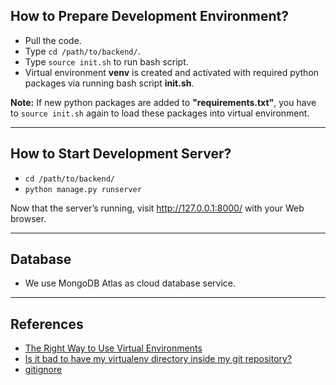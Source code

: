 ## How to Prepare Development Environment?
* Pull the code.
* Type `cd /path/to/backend/`.
* Type `source init.sh` to run bash script.
* Virtual environment **venv** is created and activated with required python packages via running bash script **init.sh**.

**Note:** If new python packages are added to **"requirements.txt"**, you have to `source init.sh` again to load these packages into virtual environment.  
***
## How to Start Development Server?
* `cd /path/to/backend/` 
* `python manage.py runserver`
 
 Now that the server’s running, visit http://127.0.0.1:8000/ with your Web browser. 
***
## Database
* We use MongoDB Atlas as cloud database service.
***
## References
* [The Right Way to Use Virtual Environments](https://medium.com/@jtpaasch/the-right-way-to-use-virtual-environments-1bc255a0cba7)
* [Is it bad to have my virtualenv directory inside my git repository?](https://stackoverflow.com/questions/6590688/is-it-bad-to-have-my-virtualenv-directory-inside-my-git-repository/12657803#12657803)
* [gitignore](https://github.com/github/gitignore/blob/master/Python.gitignore)







